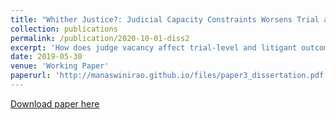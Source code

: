 ```yaml
---
title: "Whither Justice?: Judicial Capacity Constraints Worsens Trial and Litigants' Outcomes"
collection: publications
permalink: /publication/2020-10-01-diss2
excerpt: 'How does judge vacancy affect trial-level and litigant outcomes? Emerging economies like India suffer from state capacity constraints that affect economic outcomes. While insufficiency in the number of public teachers and health-workers in providing human capital development services has received increasing attention in economics, capacity constraints in the judiciary has rarely been discussed. In this paper, I examine the role of judge vacancy on the proceedings of ongoing trials and subsequent effects on litigant outcomes in India. The system of annual judge assignment to district courts shifts the existing high level of vacancies across courts that varies orthogonally to existing trial and litigant outcomes, enabling causal identification. There are following main findings: first, the duration of trial increases when an ongoing trial experiences judge vacancy relative to other trials in the same court that do not. Second, this shock negatively affects wage bill and decreases the asset value of plaintiff firms whereas the effects are smaller and statistically indistinguishable from zero for defendant firms. Third, the large negative effect for plaintiff firms is likely to occur due to increase in the number of dismissals resulting from vacancy. Given that smaller firms are more likely to use the formal judicial system as a plaintiff in the case of transactional disputes relative to larger firms, weaker judicial capacity disproportionately affects them leading to equity concerns.'
date: 2019-05-30
venue: 'Working Paper'
paperurl: 'http://manaswinirao.github.io/files/paper3_dissertation.pdf'
---
```


<span style="color:blue">[Download paper here](http://manaswinirao.github.io/files/paper3_dissertation.pdf)</span>
